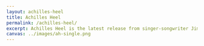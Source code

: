 ```yaml
---
layout: achilles-heel
title: Achilles Heel
permalink: /achilles-heel/
excerpt: Achilles Heel is the latest release from singer-songwriter Jim Andrew Rogers. Available on the latest streamng platforms now.
canvas: ../images/ah-single.png
---
```



